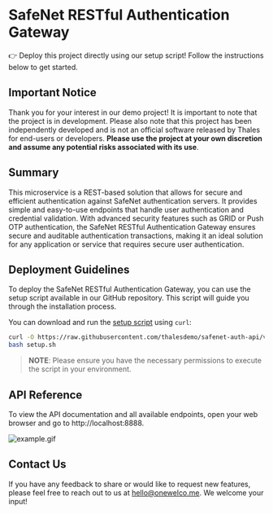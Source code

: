 <h1>SafeNet RESTful Authentication Gateway</h1>

👉 Deploy this project directly using our setup script! Follow the instructions below to get started.

<h2>Important Notice</h2>

Thank you for your interest in our demo project! It is important to note that the project is in development. Please also note that this project has been independently developed and is not an official software released by Thales for end-users or developers. <b>Please use the project at your own discretion and assume any potential risks associated with its use</b>.

<h2>Summary</h2>

This microservice is a REST-based solution that allows for secure and efficient authentication against SafeNet authentication servers. It provides simple and easy-to-use endpoints that handle user authentication and credential validation. With advanced security features such as GRID or Push OTP authentication, the SafeNet RESTful Authentication Gateway ensures secure and auditable authentication transactions, making it an ideal solution for any application or service that requires secure user authentication.

<h2>Deployment Guidelines</h2>

To deploy the SafeNet RESTful Authentication Gateway, you can use the setup script available in our GitHub repository. This script will guide you through the installation process.

You can download and run the [setup script](https://github.com/thalesdemo/safenet-auth-api/blob/v0.1.0/setup.sh) using `curl`:

```bash
curl -O https://raw.githubusercontent.com/thalesdemo/safenet-auth-api/v0.1.0/setup.sh
bash setup.sh
```

> **NOTE**: Please ensure you have the necessary permissions to execute the script in your environment.

<h2>API Reference</h2>

To view the API documentation and all available endpoints, open your web browser and go to http://localhost:8888.

![example.gif](https://github.com/thalesdemo/safenet-auth-api/blob/v0.1.0/img/example.gif)

<h2>Contact Us</h2>
If you have any feedback to share or would like to request new features, please feel free to reach out to us at <a href="mailto:hello@onewelco.me">hello@onewelco.me</a>. We welcome your input!
